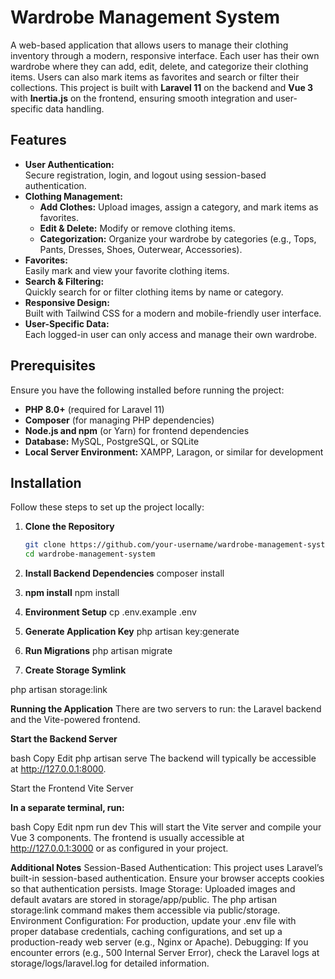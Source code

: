 # Wardrobe Management System

A web-based application that allows users to manage their clothing inventory through a modern, responsive interface. Each user has their own wardrobe where they can add, edit, delete, and categorize their clothing items. Users can also mark items as favorites and search or filter their collections. This project is built with **Laravel 11** on the backend and **Vue 3** with **Inertia.js** on the frontend, ensuring smooth integration and user-specific data handling.

## Features

- **User Authentication:**  
  Secure registration, login, and logout using session-based authentication.  
- **Clothing Management:**  
  - **Add Clothes:** Upload images, assign a category, and mark items as favorites.  
  - **Edit & Delete:** Modify or remove clothing items.  
  - **Categorization:** Organize your wardrobe by categories (e.g., Tops, Pants, Dresses, Shoes, Outerwear, Accessories).  
- **Favorites:**  
  Easily mark and view your favorite clothing items.
- **Search & Filtering:**  
  Quickly search for or filter clothing items by name or category.
- **Responsive Design:**  
  Built with Tailwind CSS for a modern and mobile-friendly user interface.
- **User-Specific Data:**  
  Each logged-in user can only access and manage their own wardrobe.

## Prerequisites

Ensure you have the following installed before running the project:

- **PHP 8.0+** (required for Laravel 11)
- **Composer** (for managing PHP dependencies)
- **Node.js and npm** (or Yarn) for frontend dependencies
- **Database:** MySQL, PostgreSQL, or SQLite
- **Local Server Environment:** XAMPP, Laragon, or similar for development

## Installation

Follow these steps to set up the project locally:

1. **Clone the Repository**

   ```bash
   git clone https://github.com/your-username/wardrobe-management-system.git
   cd wardrobe-management-system

2. **Install Backend Dependencies**
  composer install

3. **npm install**
   npm install

4. **Environment Setup**
cp .env.example .env

5. **Generate Application Key**
php artisan key:generate

6. **Run Migrations**
php artisan migrate

7. **Create Storage Symlink**

php artisan storage:link


**Running the Application**
There are two servers to run: the Laravel backend and the Vite-powered frontend.

**Start the Backend Server**

bash
Copy
Edit
php artisan serve
The backend will typically be accessible at http://127.0.0.1:8000.

Start the Frontend Vite Server

**In a separate terminal, run:**

bash
Copy
Edit
npm run dev
This will start the Vite server and compile your Vue 3 components. The frontend is usually accessible at http://127.0.0.1:3000 or as configured in your project.

**Additional Notes**
Session-Based Authentication:
This project uses Laravel’s built-in session-based authentication. Ensure your browser accepts cookies so that authentication persists.
Image Storage:
Uploaded images and default avatars are stored in storage/app/public. The php artisan storage:link command makes them accessible via public/storage.
Environment Configuration:
For production, update your .env file with proper database credentials, caching configurations, and set up a production-ready web server (e.g., Nginx or Apache).
Debugging:
If you encounter errors (e.g., 500 Internal Server Error), check the Laravel logs at storage/logs/laravel.log for detailed information.



